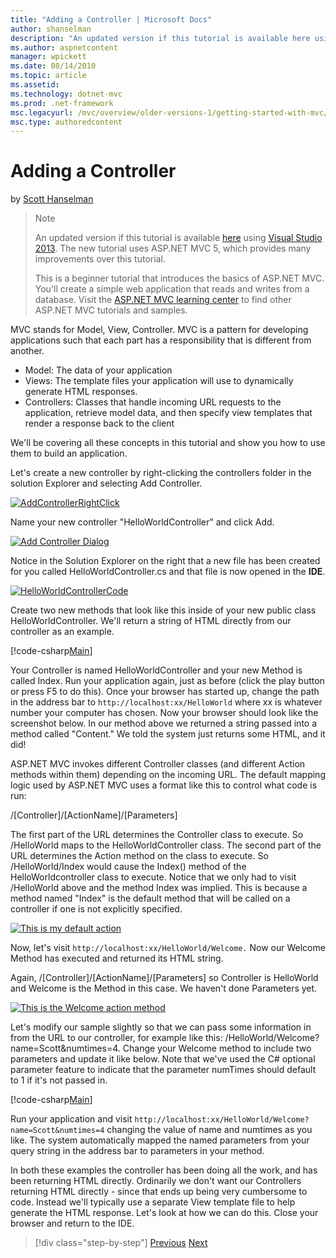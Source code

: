 ```yaml
---
title: "Adding a Controller | Microsoft Docs"
author: shanselman
description: "An updated version if this tutorial is available here using Visual Studio 2013. The new tutorial uses ASP.NET MVC 5, which provides many improvements over t..."
ms.author: aspnetcontent
manager: wpickett
ms.date: 08/14/2010
ms.topic: article
ms.assetid: 
ms.technology: dotnet-mvc
ms.prod: .net-framework
msc.legacyurl: /mvc/overview/older-versions-1/getting-started-with-mvc/getting-started-with-mvc-part2
msc.type: authoredcontent
---
```

Adding a Controller
====================
by [Scott Hanselman](https://github.com/shanselman)

> > [!NOTE]
> > An updated version if this tutorial is available [here](../../getting-started/introduction/getting-started.md) using [Visual Studio 2013](https://www.microsoft.com/visualstudio/eng/2013-downloads). The new tutorial uses ASP.NET MVC 5, which provides many improvements over this tutorial.
> 
> 
> This is a beginner tutorial that introduces the basics of ASP.NET MVC. You'll create a simple web application that reads and writes from a database. Visit the [ASP.NET MVC learning center](../../../index.md) to find other ASP.NET MVC tutorials and samples.


MVC stands for Model, View, Controller. MVC is a pattern for developing applications such that each part has a responsibility that is different from another.

- Model: The data of your application
- Views: The template files your application will use to dynamically generate HTML responses.
- Controllers: Classes that handle incoming URL requests to the application, retrieve model data, and then specify view templates that render a response back to the client

We'll be covering all these concepts in this tutorial and show you how to use them to build an application.

Let's create a new controller by right-clicking the controllers folder in the solution Explorer and selecting Add Controller.

[![AddControllerRightClick](getting-started-with-mvc-part2/_static/image2.png)](getting-started-with-mvc-part2/_static/image1.png)

Name your new controller "HelloWorldController" and click Add.

[![Add Controller Dialog](getting-started-with-mvc-part2/_static/image4.png)](getting-started-with-mvc-part2/_static/image3.png)

Notice in the Solution Explorer on the right that a new file has been created for you called HelloWorldController.cs and that file is now opened in the **IDE**.

[![HelloWorldControllerCode](getting-started-with-mvc-part2/_static/image6.png)](getting-started-with-mvc-part2/_static/image5.png)

Create two new methods that look like this inside of your new public class HelloWorldController. We'll return a string of HTML directly from our controller as an example.

[!code-csharp[Main](getting-started-with-mvc-part2/samples/sample1.cs)]

Your Controller is named HelloWorldController and your new Method is called Index. Run your application again, just as before (click the play button or press F5 to do this). Once your browser has started up, change the path in the address bar to `http://localhost:xx/HelloWorld` where xx is whatever number your computer has chosen. Now your browser should look like the screenshot below. In our method above we returned a string passed into a method called "Content." We told the system just returns some HTML, and it did!

ASP.NET MVC invokes different Controller classes (and different Action methods within them) depending on the incoming URL. The default mapping logic used by ASP.NET MVC uses a format like this to control what code is run:

/[Controller]/[ActionName]/[Parameters]

The first part of the URL determines the Controller class to execute. So /HelloWorld maps to the HelloWorldController class. The second part of the URL determines the Action method on the class to execute. So /HelloWorld/Index would cause the Index() method of the HelloWorldcontroller class to execute. Notice that we only had to visit /HelloWorld above and the method Index was implied. This is because a method named "Index" is the default method that will be called on a controller if one is not explicitly specified.

[![This is my default action](getting-started-with-mvc-part2/_static/image8.png)](getting-started-with-mvc-part2/_static/image7.png)

Now, let's visit `http://localhost:xx/HelloWorld/Welcome.` Now our Welcome Method has executed and returned its HTML string.

Again, /[Controller]/[ActionName]/[Parameters] so Controller is HelloWorld and Welcome is the Method in this case. We haven't done Parameters yet.

[![This is the Welcome action method](getting-started-with-mvc-part2/_static/image10.png)](getting-started-with-mvc-part2/_static/image9.png)

Let's modify our sample slightly so that we can pass some information in from the URL to our controller, for example like this: /HelloWorld/Welcome?name=Scott&amp;numtimes=4. Change your Welcome method to include two parameters and update it like below. Note that we've used the C# optional parameter feature to indicate that the parameter numTimes should default to 1 if it's not passed in.

[!code-csharp[Main](getting-started-with-mvc-part2/samples/sample2.cs)]

Run your application and visit `http://localhost:xx/HelloWorld/Welcome?name=Scott&numtimes=4` changing the value of name and numtimes as you like. The system automatically mapped the named parameters from your query string in the address bar to parameters in your method.

In both these examples the controller has been doing all the work, and has been returning HTML directly. Ordinarily we don't want our Controllers returning HTML directly - since that ends up being very cumbersome to code. Instead we'll typically use a separate View template file to help generate the HTML response. Let's look at how we can do this. Close your browser and return to the IDE.

>[!div class="step-by-step"]
[Previous](getting-started-with-mvc-part1.md)
[Next](getting-started-with-mvc-part3.md)